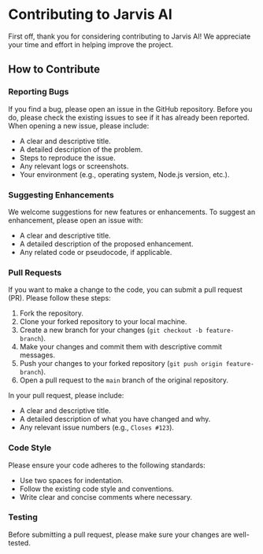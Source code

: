 # Contributing to Jarvis AI

First off, thank you for considering contributing to Jarvis AI! We appreciate your time and effort in helping improve the project.

## How to Contribute

### Reporting Bugs

If you find a bug, please open an issue in the GitHub repository. Before you do, please check the existing issues to see if it has already been reported. When opening a new issue, please include:

- A clear and descriptive title.
- A detailed description of the problem.
- Steps to reproduce the issue.
- Any relevant logs or screenshots.
- Your environment (e.g., operating system, Node.js version, etc.).

### Suggesting Enhancements

We welcome suggestions for new features or enhancements. To suggest an enhancement, please open an issue with:

- A clear and descriptive title.
- A detailed description of the proposed enhancement.
- Any related code or pseudocode, if applicable.

### Pull Requests

If you want to make a change to the code, you can submit a pull request (PR). Please follow these steps:

1. Fork the repository.
2. Clone your forked repository to your local machine.
3. Create a new branch for your changes (`git checkout -b feature-branch`).
4. Make your changes and commit them with descriptive commit messages.
5. Push your changes to your forked repository (`git push origin feature-branch`).
6. Open a pull request to the `main` branch of the original repository.

In your pull request, please include:

- A clear and descriptive title.
- A detailed description of what you have changed and why.
- Any relevant issue numbers (e.g., `Closes #123`).

### Code Style

Please ensure your code adheres to the following standards:

- Use two spaces for indentation.
- Follow the existing code style and conventions.
- Write clear and concise comments where necessary.

### Testing

Before submitting a pull request, please make sure your changes are well-tested. 